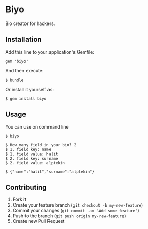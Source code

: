 # Biyo

Bio creator for hackers.

## Installation

Add this line to your application's Gemfile:

    gem 'biyo'

And then execute:

    $ bundle

Or install it yourself as:

    $ gem install biyo

## Usage

You can use on command line

    $ biyo

    $ How many field in your bio? 2
    $ 1. field key: name
    $ 1. field value: halit
    $ 2. field key: surname
    $ 2. field value: alptekin

    $ {"name":"halit","surname":"alptekin"}

## Contributing

1. Fork it
2. Create your feature branch (`git checkout -b my-new-feature`)
3. Commit your changes (`git commit -am 'Add some feature'`)
4. Push to the branch (`git push origin my-new-feature`)
5. Create new Pull Request
